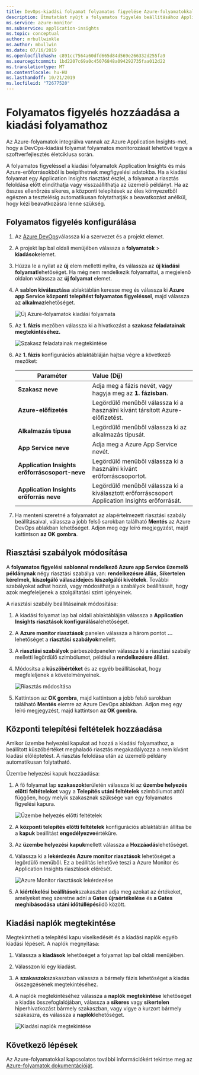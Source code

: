 ```yaml
---
title: DevOps-kiadási folyamat folyamatos figyelése Azure-folyamatokkal és Azure-Application Insightsokkal | Microsoft Docs
description: Útmutatást nyújt a folyamatos figyelés beállításához Application Insights
ms.service: azure-monitor
ms.subservice: application-insights
ms.topic: conceptual
author: mrbullwinkle
ms.author: mbullwin
ms.date: 07/16/2019
ms.openlocfilehash: c891cc7564a60dfd665d84d569e266332d255fa9
ms.sourcegitcommit: 1bd2207c69a0c45076848a094292735faa012d22
ms.translationtype: MT
ms.contentlocale: hu-HU
ms.lasthandoff: 10/21/2019
ms.locfileid: "72677520"
---
```

# <a name="add-continuous-monitoring-to-your-release-pipeline"></a>Folyamatos figyelés hozzáadása a kiadási folyamathoz

Az Azure-folyamatok integrálva vannak az Azure Application Insights-mel, hogy a DevOps-kiadási folyamat folyamatos monitorozását lehetővé tegye a szoftverfejlesztés életciklusa során. 

A folyamatos figyeléssel a kiadási folyamatok Application Insights és más Azure-erőforrásokból is beépíthetnek megfigyelési adatokba. Ha a kiadási folyamat egy Application Insights riasztást észlel, a folyamat a riasztás feloldása előtt elindíthatja vagy visszaállíthatja az üzemelő példányt. Ha az összes ellenőrzés sikeres, a központi telepítések az éles környezetből egészen a tesztelésig automatikusan folytathatják a beavatkozást anélkül, hogy kézi beavatkozásra lenne szükség. 

## <a name="configure-continuous-monitoring"></a>Folyamatos figyelés konfigurálása

1. Az [Azure DevOps](https://dev.azure.com)válassza ki a szervezet és a projekt elemet.
   
1. A projekt lap bal oldali menüjében válassza a **folyamatok**  > **kiadások**elemet. 
   
1. Húzza le a nyilat az **új** elem melletti nyílra, és válassza az **új kiadási folyamat**lehetőséget. Ha még nem rendelkezik folyamattal, a megjelenő oldalon válassza az **új folyamat** elemet.
   
1. A **sablon kiválasztása** ablaktáblán keresse meg és válassza ki **Azure app Service központi telepítést folyamatos figyeléssel**, majd válassza az **alkalmaz**lehetőséget. 

   ![Új Azure-folyamatok kiadási folyamata](media/continuous-monitoring/001.png)

1. Az **1. fázis** mezőben válassza ki a hivatkozást a **szakasz feladatainak megtekintéséhez.**

   ![Szakasz feladatainak megtekintése](media/continuous-monitoring/002.png)

1. Az **1. fázis** konfigurációs ablaktábláján hajtsa végre a következő mezőket: 

    | Paraméter        | Value (Díj) |
   | ------------- |:-----|
   | **Szakasz neve**      | Adja meg a fázis nevét, vagy hagyja meg az **1. fázisban**. |
   | **Azure-előfizetés** | Legördülő menüből válassza ki a használni kívánt társított Azure-előfizetést.|
   | **Alkalmazás típusa** | Legördülő menüből válassza ki az alkalmazás típusát. |
   | **App Service neve** | Adja meg a Azure App Service nevét. |
   | **Application Insights erőforráscsoport-neve**    | Legördülő menüből válassza ki a használni kívánt erőforráscsoportot. |
   | **Application Insights erőforrás neve** | Legördülő menüből válassza ki a kiválasztott erőforráscsoport Application Insights erőforrását.

1. Ha menteni szeretné a folyamatot az alapértelmezett riasztási szabály beállításaival, válassza a jobb felső sarokban található **Mentés** az Azure DevOps ablakban lehetőséget. Adjon meg egy leíró megjegyzést, majd kattintson **az OK gombra**.

## <a name="modify-alert-rules"></a>Riasztási szabályok módosítása

A **folyamatos figyelési sablonnal rendelkező Azure app Service üzemelő példánynak** négy riasztási szabálya van: **rendelkezésre állás**, **Sikertelen kérelmek**, **kiszolgáló válaszideje**és **kiszolgálói kivételek**. További szabályokat adhat hozzá, vagy módosíthatja a szabályok beállításait, hogy azok megfeleljenek a szolgáltatási szint igényeinek. 

A riasztási szabály beállításainak módosítása:

1. A kiadási folyamat lap bal oldali ablaktábláján válassza a **Application Insights riasztások konfigurálása**lehetőséget.

1. A **Azure monitor riasztások** panelen válassza a három pontot **...** lehetőséget a **riasztási szabályok**mellett.
   
1. A **riasztási szabályok** párbeszédpanelen válassza ki a riasztási szabály melletti legördülő szimbólumot, például a **rendelkezésre állást**. 
   
1. Módosítsa a **küszöbértéket** és az egyéb beállításokat, hogy megfeleljenek a követelményeinek.
   
   ![Riasztás módosítása](media/continuous-monitoring/003.png)
   
1. Kattintson az **OK gombra**, majd kattintson a jobb felső sarokban található **Mentés** elemre az Azure DevOps ablakban. Adjon meg egy leíró megjegyzést, majd kattintson **az OK gombra**.

## <a name="add-deployment-conditions"></a>Központi telepítési feltételek hozzáadása

Amikor üzembe helyezési kapukat ad hozzá a kiadási folyamathoz, a beállított küszöbértéket meghaladó riasztás megakadályozza a nem kívánt kiadási előléptetést. A riasztás feloldása után az üzemelő példány automatikusan folytatható.

Üzembe helyezési kapuk hozzáadása:

1. A fő folyamat lap **szakaszok**területén válassza ki az **üzembe helyezés előtti feltételeket** vagy a **Telepítés utáni feltételek** szimbólumot attól függően, hogy melyik szakasznak szüksége van egy folyamatos figyelési kapura.
   
   ![Üzembe helyezés előtti feltételek](media/continuous-monitoring/004.png)
   
1. A **központi telepítés előtti feltételek** konfigurációs ablaktáblán állítsa be a **kapuk** beállítást **engedélyezve**értékűre.
   
1. Az **üzembe helyezési kapuk**mellett válassza a **Hozzáadás**lehetőséget.
   
1. Válassza ki a **lekérdezés Azure monitor riasztások** lehetőséget a legördülő menüből. Ez a beállítás lehetővé teszi a Azure Monitor és Application Insights riasztások elérését.
   
   ![Azure Monitor riasztások lekérdezése](media/continuous-monitoring/005.png)
   
1. A **kiértékelési beállítások**szakaszban adja meg azokat az értékeket, amelyeket meg szeretne adni a **Gates újraértékelése** és **a Gates meghibásodása utáni időtúllépési**idő között. 

## <a name="view-release-logs"></a>Kiadási naplók megtekintése

Megtekintheti a telepítési kapu viselkedését és a kiadási naplók egyéb kiadási lépéseit. A naplók megnyitása:

1. Válassza a **kiadások** lehetőséget a folyamat lap bal oldali menüjében. 
   
1. Válasszon ki egy kiadást. 
   
1. A **szakaszok**szakaszban válassza a bármely fázis lehetőséget a kiadás összegzésének megtekintéséhez. 
   
1. A naplók megtekintéséhez válassza a **naplók megtekintése** lehetőséget a kiadás összefoglalójában, válassza a **sikeres** vagy **sikertelen** hiperhivatkozást bármely szakaszban, vagy vigye a kurzort bármely szakaszra, és válassza a **naplók**lehetőséget. 
   
   ![Kiadási naplók megtekintése](media/continuous-monitoring/006.png)

## <a name="next-steps"></a>Következő lépések

Az Azure-folyamatokkal kapcsolatos további információkért tekintse meg az [Azure-folyamatok dokumentációját](https://docs.microsoft.com/azure/devops/pipelines).
